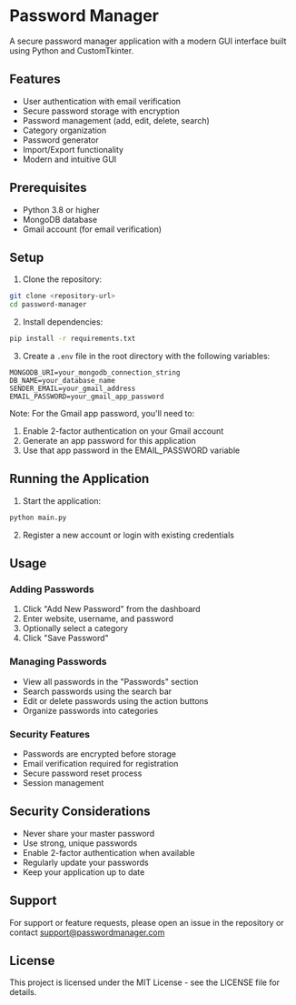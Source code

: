 # Password Manager

A secure password manager application with a modern GUI interface built using Python and CustomTkinter.

## Features

- User authentication with email verification
- Secure password storage with encryption
- Password management (add, edit, delete, search)
- Category organization
- Password generator
- Import/Export functionality
- Modern and intuitive GUI

## Prerequisites

- Python 3.8 or higher
- MongoDB database
- Gmail account (for email verification)

## Setup

1. Clone the repository:
```bash
git clone <repository-url>
cd password-manager
```

2. Install dependencies:
```bash
pip install -r requirements.txt
```

3. Create a `.env` file in the root directory with the following variables:
```
MONGODB_URI=your_mongodb_connection_string
DB_NAME=your_database_name
SENDER_EMAIL=your_gmail_address
EMAIL_PASSWORD=your_gmail_app_password
```

Note: For the Gmail app password, you'll need to:
1. Enable 2-factor authentication on your Gmail account
2. Generate an app password for this application
3. Use that app password in the EMAIL_PASSWORD variable

## Running the Application

1. Start the application:
```bash
python main.py
```

2. Register a new account or login with existing credentials

## Usage

### Adding Passwords
1. Click "Add New Password" from the dashboard
2. Enter website, username, and password
3. Optionally select a category
4. Click "Save Password"

### Managing Passwords
- View all passwords in the "Passwords" section
- Search passwords using the search bar
- Edit or delete passwords using the action buttons
- Organize passwords into categories

### Security Features
- Passwords are encrypted before storage
- Email verification required for registration
- Secure password reset process
- Session management

## Security Considerations

- Never share your master password
- Use strong, unique passwords
- Enable 2-factor authentication when available
- Regularly update your passwords
- Keep your application up to date

## Support

For support or feature requests, please open an issue in the repository or contact support@passwordmanager.com

## License

This project is licensed under the MIT License - see the LICENSE file for details.
